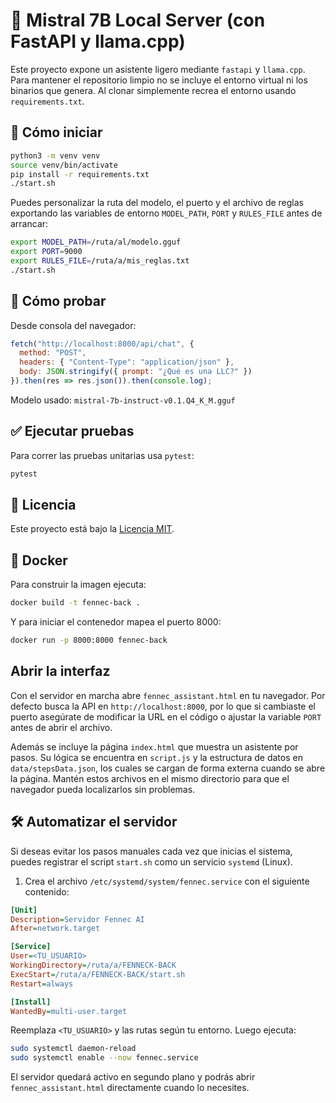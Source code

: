 # 🦙 Mistral 7B Local Server (con FastAPI y llama.cpp)

Este proyecto expone un asistente ligero mediante `fastapi` y `llama.cpp`.  
Para mantener el repositorio limpio no se incluye el entorno virtual ni los binarios
que genera. Al clonar simplemente recrea el entorno usando `requirements.txt`.

## 🚀 Cómo iniciar

```bash
python3 -m venv venv
source venv/bin/activate
pip install -r requirements.txt
./start.sh
```

Puedes personalizar la ruta del modelo, el puerto y el archivo de reglas exportando las
variables de entorno `MODEL_PATH`, `PORT` y `RULES_FILE` antes de arrancar:

```bash
export MODEL_PATH=/ruta/al/modelo.gguf
export PORT=9000
export RULES_FILE=/ruta/a/mis_reglas.txt
./start.sh
```

## 🧪 Cómo probar

Desde consola del navegador:

```js
fetch("http://localhost:8000/api/chat", {
  method: "POST",
  headers: { "Content-Type": "application/json" },
  body: JSON.stringify({ prompt: "¿Qué es una LLC?" })
}).then(res => res.json()).then(console.log);
```

Modelo usado: `mistral-7b-instruct-v0.1.Q4_K_M.gguf`

## ✅ Ejecutar pruebas

Para correr las pruebas unitarias usa `pytest`:

```bash
pytest
```
## 📄 Licencia

Este proyecto está bajo la [Licencia MIT](LICENSE).

## 🐳 Docker

Para construir la imagen ejecuta:

```bash
docker build -t fennec-back .
```

Y para iniciar el contenedor mapea el puerto 8000:

```bash
docker run -p 8000:8000 fennec-back
```
## Abrir la interfaz

Con el servidor en marcha abre `fennec_assistant.html` en tu navegador.
Por defecto busca la API en `http://localhost:8000`, por lo que si cambiaste
el puerto asegúrate de modificar la URL en el código o ajustar la variable
`PORT` antes de abrir el archivo.

Además se incluye la página `index.html` que muestra un asistente por pasos.
Su lógica se encuentra en `script.js` y la estructura de datos en
`data/stepsData.json`, los cuales se cargan de forma externa cuando se abre
la página. Mantén estos archivos en el mismo directorio para que el navegador
pueda localizarlos sin problemas.

## 🛠️ Automatizar el servidor

Si deseas evitar los pasos manuales cada vez que inicias el sistema,
puedes registrar el script `start.sh` como un servicio `systemd` (Linux).

1. Crea el archivo `/etc/systemd/system/fennec.service` con el siguiente contenido:

```ini
[Unit]
Description=Servidor Fennec AI
After=network.target

[Service]
User=<TU_USUARIO>
WorkingDirectory=/ruta/a/FENNECK-BACK
ExecStart=/ruta/a/FENNECK-BACK/start.sh
Restart=always

[Install]
WantedBy=multi-user.target
```

Reemplaza `<TU_USUARIO>` y las rutas según tu entorno.
Luego ejecuta:

```bash
sudo systemctl daemon-reload
sudo systemctl enable --now fennec.service
```

El servidor quedará activo en segundo plano y podrás abrir
`fennec_assistant.html` directamente cuando lo necesites.
